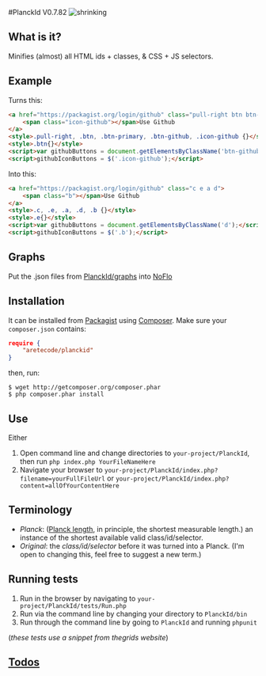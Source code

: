 #PlanckId V0.7.82
![shrinking](http://jonlieffmd.com/wp-content/uploads/2012/01/512px-Scale_one_to_thousand_volume.svg_3.png)

## What is it?
Minifies (almost) all HTML ids + classes, & CSS + JS selectors.

## Example
Turns this:
```html
<a href="https://packagist.org/login/github" class="pull-right btn btn-primary btn-github">
    <span class="icon-github"></span>Use Github
</a>
<style>.pull-right, .btn, .btn-primary, .btn-github, .icon-github {}</style>
<style>.btn{}</style>
<script>var githubButtons = document.getElementsByClassName('btn-github');</script>
<script>githubIconButtons = $('.icon-github');</script>
```
Into this: 
```html
<a href="https://packagist.org/login/github" class="c e a d">
    <span class="b"></span>Use Github
</a> 
<style>.c, .e, .a, .d, .b {}</style>
<style>.e{}</style> 
<script>var githubButtons = document.getElementsByClassName('d');</script>
<script>githubIconButtons = $('.b');</script>
```

## Graphs
Put the .json files from [PlanckId/graphs](http://github.com/aretecode/PlanckId/graphs/) into [NoFlo](http://noflojs.org)

## Installation
It can be installed from [Packagist](https://packagist.org/PlanckId) using [Composer](https://getcomposer.org/). Make sure your `composer.json` contains:
```json
require {
    "aretecode/planckid"
}
```

then, run: 
```
$ wget http://getcomposer.org/composer.phar
$ php composer.phar install
```

## Use
Either
1. Open command line and change directories to `your-project/PlanckId`, then run `php index.php YourFileNameHere`
2. Navigate your browser to `your-project/PlanckId/index.php?filename=yourFullFileUrl` or `your-project/PlanckId/index.php?content=allOfYourContentHere`

## Terminology
* _Planck_: ([Planck length](https://en.wikipedia.org/wiki/Planck_length), in principle, the shortest measurable length.) an instance of the shortest available valid class/id/selector. 
* _Original_: the _class/id/selector_ before it was turned into a Planck. (I'm open to changing this, feel free to suggest a new term.)

## Running tests
1. Run in the browser by navigating to `your-project/PlanckId/tests/Run.php`
2. Run via the command line by changing your directory to  `PlanckId/bin`
3. Run through the command line by going to `PlanckId` and running `phpunit`

(_these tests use a snippet from thegrids website_)

## [Todos](https://github.com/aretecode/PlanckId/TODO.md)